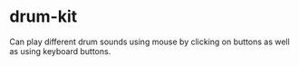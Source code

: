 # drum-kit

Can play different drum sounds using mouse by clicking on buttons as well as using keyboard buttons.
